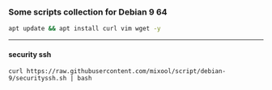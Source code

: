 ### Some scripts collection  for Debian 9 64
```bash
apt update && apt install curl vim wget -y
```  
---  
#### security ssh  
`curl https://raw.githubusercontent.com/mixool/script/debian-9/securityssh.sh | bash`  
